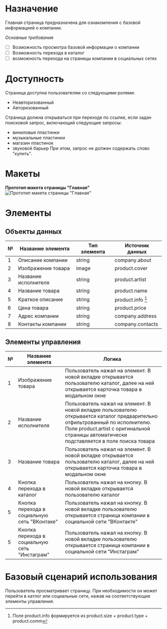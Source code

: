 # Назначение
Главная страница предназначена для ознакомления с базовой информацией о компании.

*Основные требования*
- [ ] Возможность просмотра базовой информации о компании
- [ ] Возможность перехода в каталог
- [ ] возможность перехода на страницы компании в социальных сетях
# Доступность
Страница доступна пользователям со следующими ролями:
- Неавторизованный
- Авторизованный

Страница должна открываться при переходе по ссылке, если задан поисковой запрос, включающий следующие запросы:
- виниловые пластинки
- музыкальные пластинки
- магазин пластинок
- звуковой барьер
При этом, запрос не должен содержать слово "купить".
# Макеты
**Прототип макета страницы "Главная"**
![Прототип макета страницы "Главная"](https://user-images.githubusercontent.com/104724556/166251104-afe6fd36-f282-486a-bc22-bf134ec5c047.png)

# Элементы
## Объекты данных
| № | Название элемента | Тип элемента | Источник данных |
| ----------- | ----------- | ----------- | ----------- |
| 1 | Описание компании | string | company.about |
| 2 | Изображение товара | image | product.cover |
| 3 | Название исполнителя | string | product.artist |
| 4 | Название товара | string | product.name |
| 5 | Краткое описание | string | product.info [^3]|
| 6 | Цена товара | string | product.price |
| 7 | Адрес компании | string | company.address |
| 8 | Контакты компании | string | company.contacts |

[^3]: Поле product.info формируется из product.size + product.type + product.comm
## Элементы управления
| № | Название элемента | Логика |
| ----------- | ----------- | ----------- |
| 1 | Изображение товара | Пользователь нажал на элемент. В новой вкладке открывается пользователю каталог, далее на ней открывается карточка товара в модальном окне |
| 2 | Название исполнителя | Пользователь нажал на элемент. В новой вкладке пользователю открывается каталог предварительно отфильтрованный по исполнителю. Поле product.artist с оригинальной страницы автоматически подставляется в поле поиска товара |
| 3 | Название товара | Пользователь нажал на элемент. В новой вкладке открывается пользователю каталог, далее на ней открывается карточка товара в модальном окне |
| 4 | Кнопка перехода в каталог | Пользователь нажал на кнопку. В новой вкладке открывается пользователю каталог |
| 5 | Кнопка перехода в социальную сеть "ВКонтаке" | Пользователь нажал на кнопку. В новой вкладке пользователю открывается страница компании в социальной сети "ВКонтакте" |
| 5 | Кнопка перехода в социальную сеть "Инстаграм" | Пользователь нажал на кнопку. В новой вкладке пользователю открывается страница компании в социальной сети "Инстаграм" |

# Базовый сценарий использования
Пользователь просматривает страницу. При необходимости он может перейти в катлог или социальные сети, нажав на соответствующие элементы управления.
